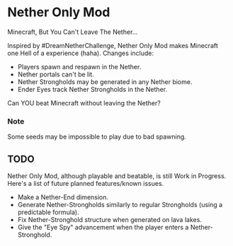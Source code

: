 # Nether Only Mod
Minecraft, But You Can't Leave The Nether...

Inspired by #DreamNetherChallenge, Nether Only Mod makes Minecraft one Hell of a experience (haha). Changes include:
 - Players spawn and respawn in the Nether.
 - Nether portals can't be lit.
 - Nether Strongholds may be generated in any Nether biome.
 - Ender Eyes track Nether Strongholds in the Nether.

Can YOU beat Minecraft without leaving the Nether?

### Note
Some seeds may be impossible to play due to bad spawning.

## TODO
Nether Only Mod, although playable and beatable, is still Work in Progress. Here's a list of future planned features/known issues.
 - Make a Nether-End dimension.
 - Generate Nether-Strongholds similarly to regular Strongholds (using a predictable formula).
 - Fix Nether-Stronghold structure when generated on lava lakes.
 - Give the "Eye Spy" advancement when the player enters a Nether-Stronghold.
